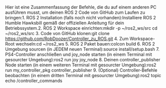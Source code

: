 Hier ist eine Zusammenfassung der Befehle, die du auf einem anderen PC ausführen musst, um deinen ROS 2 Code von GitHub zum Laufen zu bringen:1. ROS 2 Installation (falls noch nicht vorhanden):Installiere ROS 2 Humble Hawksbill gemäß der offiziellen Anleitung für dein Betriebssystem.2. ROS 2 Workspace einrichten:mkdir -p ~/ros2_ws/src
cd ~/ros2_ws/src
3. Code von GitHub klonen:git clone https://github.com/RobDoozer/Controller_zu_ROS.git
4. Zum Workspace-Root wechseln:cd ~/ros2_ws
5. ROS 2 Paket bauen:colcon build
6. ROS 2 Umgebung sourcen (in JEDEM neuen Terminal):source install/setup.bash
7. PS4-Controller anschließen und joy_node starten (in einem Terminal mit gesourcter Umgebung):ros2 run joy joy_node
8. Deinen controller_publisher Node starten (in einem weiteren Terminal mit gesourcter Umgebung):ros2 run my_controller_pkg controller_publisher
9. (Optional) Controller-Befehle beobachten (in einem dritten Terminal mit gesourcter Umgebung):ros2 topic echo /controller_commands
